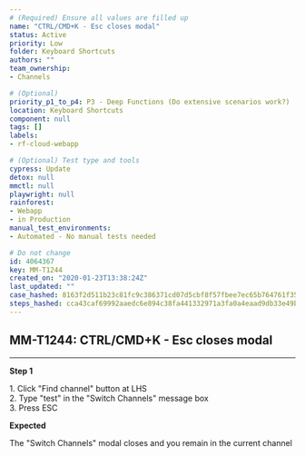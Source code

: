 ```yaml
---
# (Required) Ensure all values are filled up
name: "CTRL/CMD+K - Esc closes modal"
status: Active
priority: Low
folder: Keyboard Shortcuts
authors: ""
team_ownership: 
- Channels

# (Optional)
priority_p1_to_p4: P3 - Deep Functions (Do extensive scenarios work?)
location: Keyboard Shortcuts
component: null
tags: []
labels: 
- rf-cloud-webapp

# (Optional) Test type and tools
cypress: Update
detox: null
mmctl: null
playwright: null
rainforest: 
- Webapp
- in Production
manual_test_environments: 
- Automated - No manual tests needed

# Do not change
id: 4064367
key: MM-T1244
created_on: "2020-01-23T13:38:24Z"
last_updated: ""
case_hashed: 8163f2d511b23c81fc9c386371cd07d5cbf8f57fbee7ec65b764761f350b7601f04b17cc7ee8634125658779755262a8
steps_hashed: cca43caf69992aaedc6e894c38fa441332971a3fa0a4eaad9db33e49be28747e159f8d8f2d81d4f08397d278ca206305
---
```


<!-- (Auto-generated) Based on frontmatter's "key" and "name" -->

## MM-T1244: CTRL/CMD+K - Esc closes modal

---

**Step 1**

1\. Click "Find channel" button at LHS\
2\. Type "test" in the "Switch Channels" message box\
3\. Press ESC

**Expected**

The "Switch Channels" modal closes and you remain in the current channel
